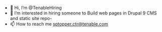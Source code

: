 - 👋 Hi, I’m @TenableHiring
- 👀 I’m interested in hiring someone to Build web pages in Drupal 9 CMS and static site repo- 
- 📫 How to reach me sptopper.ctr@tenable.com

<!---
TenableHiring/TenableHiring is a ✨ special ✨ repository because its `README.md` (this file) appears on your GitHub profile.
You can click the Preview link to take a look at your changes.
--->
